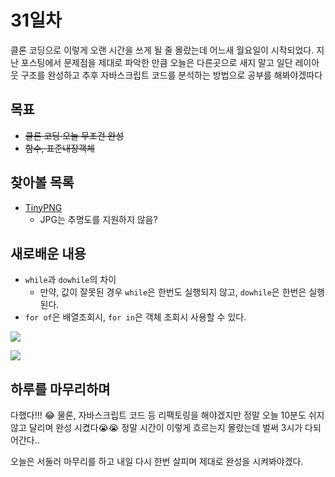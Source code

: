 # 31일차

클론 코딩으로 이렇게 오랜 시간을 쓰게 될 줄 몰랐는데 어느새 월요일이 시작되었다. 지난 포스팅에서 문제점을 제대로 파악한 만큼 오늘은 다른곳으로 새지 말고 일단 레이아웃 구조를 완성하고 추후 자바스크립트 코드를 분석하는 방법으로 공부를 해봐야겠따다

## 목표
- ~~클론 코딩 오늘 무조건 완성~~
- ~~함수, 표준내장객체~~

## 찾아볼 목록
- [TinyPNG](https://tinypng.com/)
  - JPG는 추명도를 지원하지 않음?


## 새로배운 내용
- `while`과 `dowhile`의 차이
  - 만약, 값이 잘못된 경우 `while`은 한번도 실행되지 않고, `dowhile`은 한번은 실행된다.
- `for of`은 배열조회시, `for in`은 객체 조회시 사용할 수 있다.  
  
![](https://velog.velcdn.com/images/0seo8/post/774f7de8-2893-471a-9264-79dc2f797847/image.png)
 
  
![](https://velog.velcdn.com/images/0seo8/post/f23bf471-ac35-42b9-b1ee-67e8d8214e4d/image.png)
  

## 하루를 마무리하며

다했다!!! 😂 물론, 자바스크립트 코드 등 리팩토링을 해야겠지만 정말 오늘 10분도 쉬지 않고 달리며 완성 시켰다😭😭 정말 시간이 이렇게 흐르는지 몰랐는데 벌써 3시가 다되어간다..

오늘은 서둘러 마무리를 하고 내일 다시 한번 살피며 제대로 완성을 시켜봐야겠다.







